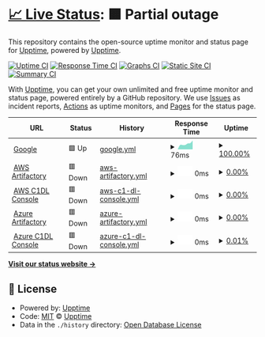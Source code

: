 # [📈 Live Status](https://upptime.github.io/upptime): <!--live status--> **🟧 Partial outage**

This repository contains the open-source uptime monitor and status page for [Upptime](https://upptime.js.org), powered by [Upptime](https://github.com/upptime/upptime).

[![Uptime CI](https://github.com/adamcubel/upptime/workflows/Uptime%20CI/badge.svg)](https://github.com/adamcubel/upptime/actions?query=workflow%3A%22Uptime+CI%22)
[![Response Time CI](https://github.com/adamcubel/upptime/workflows/Response%20Time%20CI/badge.svg)](https://github.com/adamcubel/upptime/actions?query=workflow%3A%22Response+Time+CI%22)
[![Graphs CI](https://github.com/adamcubel/upptime/workflows/Graphs%20CI/badge.svg)](https://github.com/adamcubel/upptime/actions?query=workflow%3A%22Graphs+CI%22)
[![Static Site CI](https://github.com/adamcubel/upptime/workflows/Static%20Site%20CI/badge.svg)](https://github.com/adamcubel/upptime/actions?query=workflow%3A%22Static+Site+CI%22)
[![Summary CI](https://github.com/adamcubel/upptime/workflows/Summary%20CI/badge.svg)](https://github.com/adamcubel/upptime/actions?query=workflow%3A%22Summary+CI%22)

With [Upptime](https://upptime.js.org), you can get your own unlimited and free uptime monitor and status page, powered entirely by a GitHub repository. We use [Issues](https://github.com/upptime/upptime/issues) as incident reports, [Actions](https://github.com/adamcubel/upptime/actions) as uptime monitors, and [Pages](https://upptime.github.io/upptime) for the status page.

<!--start: status pages-->
<!-- This summary is generated by Upptime (https://github.com/upptime/upptime) -->
<!-- Do not edit this manually, your changes will be overwritten -->
<!-- prettier-ignore -->
| URL | Status | History | Response Time | Uptime |
| --- | ------ | ------- | ------------- | ------ |
| <img alt="" src="https://favicons.githubusercontent.com/www.google.com" height="13"> [Google](https://www.google.com) | 🟩 Up | [google.yml](https://github.com/adamcubel/upptime/commits/HEAD/history/google.yml) | <details><summary><img alt="Response time graph" src="./graphs/google/response-time-week.png" height="20"> 76ms</summary><br><a href="https://adamcubel.github.io/upptime/history/google"><img alt="Response time 99" src="https://img.shields.io/endpoint?url=https%3A%2F%2Fraw.githubusercontent.com%2Fadamcubel%2Fupptime%2FHEAD%2Fapi%2Fgoogle%2Fresponse-time.json"></a><br><a href="https://adamcubel.github.io/upptime/history/google"><img alt="24-hour response time 62" src="https://img.shields.io/endpoint?url=https%3A%2F%2Fraw.githubusercontent.com%2Fadamcubel%2Fupptime%2FHEAD%2Fapi%2Fgoogle%2Fresponse-time-day.json"></a><br><a href="https://adamcubel.github.io/upptime/history/google"><img alt="7-day response time 76" src="https://img.shields.io/endpoint?url=https%3A%2F%2Fraw.githubusercontent.com%2Fadamcubel%2Fupptime%2FHEAD%2Fapi%2Fgoogle%2Fresponse-time-week.json"></a><br><a href="https://adamcubel.github.io/upptime/history/google"><img alt="30-day response time 76" src="https://img.shields.io/endpoint?url=https%3A%2F%2Fraw.githubusercontent.com%2Fadamcubel%2Fupptime%2FHEAD%2Fapi%2Fgoogle%2Fresponse-time-month.json"></a><br><a href="https://adamcubel.github.io/upptime/history/google"><img alt="1-year response time 99" src="https://img.shields.io/endpoint?url=https%3A%2F%2Fraw.githubusercontent.com%2Fadamcubel%2Fupptime%2FHEAD%2Fapi%2Fgoogle%2Fresponse-time-year.json"></a></details> | <details><summary><a href="https://adamcubel.github.io/upptime/history/google">100.00%</a></summary><a href="https://adamcubel.github.io/upptime/history/google"><img alt="All-time uptime 100.00%" src="https://img.shields.io/endpoint?url=https%3A%2F%2Fraw.githubusercontent.com%2Fadamcubel%2Fupptime%2FHEAD%2Fapi%2Fgoogle%2Fuptime.json"></a><br><a href="https://adamcubel.github.io/upptime/history/google"><img alt="24-hour uptime 100.00%" src="https://img.shields.io/endpoint?url=https%3A%2F%2Fraw.githubusercontent.com%2Fadamcubel%2Fupptime%2FHEAD%2Fapi%2Fgoogle%2Fuptime-day.json"></a><br><a href="https://adamcubel.github.io/upptime/history/google"><img alt="7-day uptime 100.00%" src="https://img.shields.io/endpoint?url=https%3A%2F%2Fraw.githubusercontent.com%2Fadamcubel%2Fupptime%2FHEAD%2Fapi%2Fgoogle%2Fuptime-week.json"></a><br><a href="https://adamcubel.github.io/upptime/history/google"><img alt="30-day uptime 100.00%" src="https://img.shields.io/endpoint?url=https%3A%2F%2Fraw.githubusercontent.com%2Fadamcubel%2Fupptime%2FHEAD%2Fapi%2Fgoogle%2Fuptime-month.json"></a><br><a href="https://adamcubel.github.io/upptime/history/google"><img alt="1-year uptime 100.00%" src="https://img.shields.io/endpoint?url=https%3A%2F%2Fraw.githubusercontent.com%2Fadamcubel%2Fupptime%2FHEAD%2Fapi%2Fgoogle%2Fuptime-year.json"></a></details>
| <img alt="" src="https://favicons.githubusercontent.com/artifact.dev.aws.cce.af.mil" height="13"> [AWS Artifactory](https://artifact.dev.aws.cce.af.mil/ui) | 🟥 Down | [aws-artifactory.yml](https://github.com/adamcubel/upptime/commits/HEAD/history/aws-artifactory.yml) | <details><summary><img alt="Response time graph" src="./graphs/aws-artifactory/response-time-week.png" height="20"> 0ms</summary><br><a href="https://adamcubel.github.io/upptime/history/aws-artifactory"><img alt="Response time 0" src="https://img.shields.io/endpoint?url=https%3A%2F%2Fraw.githubusercontent.com%2Fadamcubel%2Fupptime%2FHEAD%2Fapi%2Faws-artifactory%2Fresponse-time.json"></a><br><a href="https://adamcubel.github.io/upptime/history/aws-artifactory"><img alt="24-hour response time 0" src="https://img.shields.io/endpoint?url=https%3A%2F%2Fraw.githubusercontent.com%2Fadamcubel%2Fupptime%2FHEAD%2Fapi%2Faws-artifactory%2Fresponse-time-day.json"></a><br><a href="https://adamcubel.github.io/upptime/history/aws-artifactory"><img alt="7-day response time 0" src="https://img.shields.io/endpoint?url=https%3A%2F%2Fraw.githubusercontent.com%2Fadamcubel%2Fupptime%2FHEAD%2Fapi%2Faws-artifactory%2Fresponse-time-week.json"></a><br><a href="https://adamcubel.github.io/upptime/history/aws-artifactory"><img alt="30-day response time 0" src="https://img.shields.io/endpoint?url=https%3A%2F%2Fraw.githubusercontent.com%2Fadamcubel%2Fupptime%2FHEAD%2Fapi%2Faws-artifactory%2Fresponse-time-month.json"></a><br><a href="https://adamcubel.github.io/upptime/history/aws-artifactory"><img alt="1-year response time 0" src="https://img.shields.io/endpoint?url=https%3A%2F%2Fraw.githubusercontent.com%2Fadamcubel%2Fupptime%2FHEAD%2Fapi%2Faws-artifactory%2Fresponse-time-year.json"></a></details> | <details><summary><a href="https://adamcubel.github.io/upptime/history/aws-artifactory">0.00%</a></summary><a href="https://adamcubel.github.io/upptime/history/aws-artifactory"><img alt="All-time uptime 0.00%" src="https://img.shields.io/endpoint?url=https%3A%2F%2Fraw.githubusercontent.com%2Fadamcubel%2Fupptime%2FHEAD%2Fapi%2Faws-artifactory%2Fuptime.json"></a><br><a href="https://adamcubel.github.io/upptime/history/aws-artifactory"><img alt="24-hour uptime 0.00%" src="https://img.shields.io/endpoint?url=https%3A%2F%2Fraw.githubusercontent.com%2Fadamcubel%2Fupptime%2FHEAD%2Fapi%2Faws-artifactory%2Fuptime-day.json"></a><br><a href="https://adamcubel.github.io/upptime/history/aws-artifactory"><img alt="7-day uptime 0.00%" src="https://img.shields.io/endpoint?url=https%3A%2F%2Fraw.githubusercontent.com%2Fadamcubel%2Fupptime%2FHEAD%2Fapi%2Faws-artifactory%2Fuptime-week.json"></a><br><a href="https://adamcubel.github.io/upptime/history/aws-artifactory"><img alt="30-day uptime 0.00%" src="https://img.shields.io/endpoint?url=https%3A%2F%2Fraw.githubusercontent.com%2Fadamcubel%2Fupptime%2FHEAD%2Fapi%2Faws-artifactory%2Fuptime-month.json"></a><br><a href="https://adamcubel.github.io/upptime/history/aws-artifactory"><img alt="1-year uptime 0.00%" src="https://img.shields.io/endpoint?url=https%3A%2F%2Fraw.githubusercontent.com%2Fadamcubel%2Fupptime%2FHEAD%2Fapi%2Faws-artifactory%2Fuptime-year.json"></a></details>
| <img alt="" src="https://favicons.githubusercontent.com/aws.cdl.af.mil" height="13"> [AWS C1DL Console](https://aws.cdl.af.mil) | 🟥 Down | [aws-c1-dl-console.yml](https://github.com/adamcubel/upptime/commits/HEAD/history/aws-c1-dl-console.yml) | <details><summary><img alt="Response time graph" src="./graphs/aws-c1-dl-console/response-time-week.png" height="20"> 0ms</summary><br><a href="https://adamcubel.github.io/upptime/history/aws-c1-dl-console"><img alt="Response time 0" src="https://img.shields.io/endpoint?url=https%3A%2F%2Fraw.githubusercontent.com%2Fadamcubel%2Fupptime%2FHEAD%2Fapi%2Faws-c1-dl-console%2Fresponse-time.json"></a><br><a href="https://adamcubel.github.io/upptime/history/aws-c1-dl-console"><img alt="24-hour response time 0" src="https://img.shields.io/endpoint?url=https%3A%2F%2Fraw.githubusercontent.com%2Fadamcubel%2Fupptime%2FHEAD%2Fapi%2Faws-c1-dl-console%2Fresponse-time-day.json"></a><br><a href="https://adamcubel.github.io/upptime/history/aws-c1-dl-console"><img alt="7-day response time 0" src="https://img.shields.io/endpoint?url=https%3A%2F%2Fraw.githubusercontent.com%2Fadamcubel%2Fupptime%2FHEAD%2Fapi%2Faws-c1-dl-console%2Fresponse-time-week.json"></a><br><a href="https://adamcubel.github.io/upptime/history/aws-c1-dl-console"><img alt="30-day response time 0" src="https://img.shields.io/endpoint?url=https%3A%2F%2Fraw.githubusercontent.com%2Fadamcubel%2Fupptime%2FHEAD%2Fapi%2Faws-c1-dl-console%2Fresponse-time-month.json"></a><br><a href="https://adamcubel.github.io/upptime/history/aws-c1-dl-console"><img alt="1-year response time 0" src="https://img.shields.io/endpoint?url=https%3A%2F%2Fraw.githubusercontent.com%2Fadamcubel%2Fupptime%2FHEAD%2Fapi%2Faws-c1-dl-console%2Fresponse-time-year.json"></a></details> | <details><summary><a href="https://adamcubel.github.io/upptime/history/aws-c1-dl-console">0.00%</a></summary><a href="https://adamcubel.github.io/upptime/history/aws-c1-dl-console"><img alt="All-time uptime 0.00%" src="https://img.shields.io/endpoint?url=https%3A%2F%2Fraw.githubusercontent.com%2Fadamcubel%2Fupptime%2FHEAD%2Fapi%2Faws-c1-dl-console%2Fuptime.json"></a><br><a href="https://adamcubel.github.io/upptime/history/aws-c1-dl-console"><img alt="24-hour uptime 0.00%" src="https://img.shields.io/endpoint?url=https%3A%2F%2Fraw.githubusercontent.com%2Fadamcubel%2Fupptime%2FHEAD%2Fapi%2Faws-c1-dl-console%2Fuptime-day.json"></a><br><a href="https://adamcubel.github.io/upptime/history/aws-c1-dl-console"><img alt="7-day uptime 0.00%" src="https://img.shields.io/endpoint?url=https%3A%2F%2Fraw.githubusercontent.com%2Fadamcubel%2Fupptime%2FHEAD%2Fapi%2Faws-c1-dl-console%2Fuptime-week.json"></a><br><a href="https://adamcubel.github.io/upptime/history/aws-c1-dl-console"><img alt="30-day uptime 0.00%" src="https://img.shields.io/endpoint?url=https%3A%2F%2Fraw.githubusercontent.com%2Fadamcubel%2Fupptime%2FHEAD%2Fapi%2Faws-c1-dl-console%2Fuptime-month.json"></a><br><a href="https://adamcubel.github.io/upptime/history/aws-c1-dl-console"><img alt="1-year uptime 0.00%" src="https://img.shields.io/endpoint?url=https%3A%2F%2Fraw.githubusercontent.com%2Fadamcubel%2Fupptime%2FHEAD%2Fapi%2Faws-c1-dl-console%2Fuptime-year.json"></a></details>
| <img alt="" src="https://favicons.githubusercontent.com/artifact.dev.azure.cce.af.mil" height="13"> [Azure Artifactory](https://artifact.dev.azure.cce.af.mil/api) | 🟥 Down | [azure-artifactory.yml](https://github.com/adamcubel/upptime/commits/HEAD/history/azure-artifactory.yml) | <details><summary><img alt="Response time graph" src="./graphs/azure-artifactory/response-time-week.png" height="20"> 0ms</summary><br><a href="https://adamcubel.github.io/upptime/history/azure-artifactory"><img alt="Response time 0" src="https://img.shields.io/endpoint?url=https%3A%2F%2Fraw.githubusercontent.com%2Fadamcubel%2Fupptime%2FHEAD%2Fapi%2Fazure-artifactory%2Fresponse-time.json"></a><br><a href="https://adamcubel.github.io/upptime/history/azure-artifactory"><img alt="24-hour response time 0" src="https://img.shields.io/endpoint?url=https%3A%2F%2Fraw.githubusercontent.com%2Fadamcubel%2Fupptime%2FHEAD%2Fapi%2Fazure-artifactory%2Fresponse-time-day.json"></a><br><a href="https://adamcubel.github.io/upptime/history/azure-artifactory"><img alt="7-day response time 0" src="https://img.shields.io/endpoint?url=https%3A%2F%2Fraw.githubusercontent.com%2Fadamcubel%2Fupptime%2FHEAD%2Fapi%2Fazure-artifactory%2Fresponse-time-week.json"></a><br><a href="https://adamcubel.github.io/upptime/history/azure-artifactory"><img alt="30-day response time 0" src="https://img.shields.io/endpoint?url=https%3A%2F%2Fraw.githubusercontent.com%2Fadamcubel%2Fupptime%2FHEAD%2Fapi%2Fazure-artifactory%2Fresponse-time-month.json"></a><br><a href="https://adamcubel.github.io/upptime/history/azure-artifactory"><img alt="1-year response time 0" src="https://img.shields.io/endpoint?url=https%3A%2F%2Fraw.githubusercontent.com%2Fadamcubel%2Fupptime%2FHEAD%2Fapi%2Fazure-artifactory%2Fresponse-time-year.json"></a></details> | <details><summary><a href="https://adamcubel.github.io/upptime/history/azure-artifactory">0.00%</a></summary><a href="https://adamcubel.github.io/upptime/history/azure-artifactory"><img alt="All-time uptime 0.00%" src="https://img.shields.io/endpoint?url=https%3A%2F%2Fraw.githubusercontent.com%2Fadamcubel%2Fupptime%2FHEAD%2Fapi%2Fazure-artifactory%2Fuptime.json"></a><br><a href="https://adamcubel.github.io/upptime/history/azure-artifactory"><img alt="24-hour uptime 0.00%" src="https://img.shields.io/endpoint?url=https%3A%2F%2Fraw.githubusercontent.com%2Fadamcubel%2Fupptime%2FHEAD%2Fapi%2Fazure-artifactory%2Fuptime-day.json"></a><br><a href="https://adamcubel.github.io/upptime/history/azure-artifactory"><img alt="7-day uptime 0.00%" src="https://img.shields.io/endpoint?url=https%3A%2F%2Fraw.githubusercontent.com%2Fadamcubel%2Fupptime%2FHEAD%2Fapi%2Fazure-artifactory%2Fuptime-week.json"></a><br><a href="https://adamcubel.github.io/upptime/history/azure-artifactory"><img alt="30-day uptime 0.00%" src="https://img.shields.io/endpoint?url=https%3A%2F%2Fraw.githubusercontent.com%2Fadamcubel%2Fupptime%2FHEAD%2Fapi%2Fazure-artifactory%2Fuptime-month.json"></a><br><a href="https://adamcubel.github.io/upptime/history/azure-artifactory"><img alt="1-year uptime 0.00%" src="https://img.shields.io/endpoint?url=https%3A%2F%2Fraw.githubusercontent.com%2Fadamcubel%2Fupptime%2FHEAD%2Fapi%2Fazure-artifactory%2Fuptime-year.json"></a></details>
| <img alt="" src="https://favicons.githubusercontent.com/azure.cdl.af.mil" height="13"> [Azure C1DL Console](https://azure.cdl.af.mil) | 🟥 Down | [azure-c1-dl-console.yml](https://github.com/adamcubel/upptime/commits/HEAD/history/azure-c1-dl-console.yml) | <details><summary><img alt="Response time graph" src="./graphs/azure-c1-dl-console/response-time-week.png" height="20"> 0ms</summary><br><a href="https://adamcubel.github.io/upptime/history/azure-c1-dl-console"><img alt="Response time 0" src="https://img.shields.io/endpoint?url=https%3A%2F%2Fraw.githubusercontent.com%2Fadamcubel%2Fupptime%2FHEAD%2Fapi%2Fazure-c1-dl-console%2Fresponse-time.json"></a><br><a href="https://adamcubel.github.io/upptime/history/azure-c1-dl-console"><img alt="24-hour response time 0" src="https://img.shields.io/endpoint?url=https%3A%2F%2Fraw.githubusercontent.com%2Fadamcubel%2Fupptime%2FHEAD%2Fapi%2Fazure-c1-dl-console%2Fresponse-time-day.json"></a><br><a href="https://adamcubel.github.io/upptime/history/azure-c1-dl-console"><img alt="7-day response time 0" src="https://img.shields.io/endpoint?url=https%3A%2F%2Fraw.githubusercontent.com%2Fadamcubel%2Fupptime%2FHEAD%2Fapi%2Fazure-c1-dl-console%2Fresponse-time-week.json"></a><br><a href="https://adamcubel.github.io/upptime/history/azure-c1-dl-console"><img alt="30-day response time 0" src="https://img.shields.io/endpoint?url=https%3A%2F%2Fraw.githubusercontent.com%2Fadamcubel%2Fupptime%2FHEAD%2Fapi%2Fazure-c1-dl-console%2Fresponse-time-month.json"></a><br><a href="https://adamcubel.github.io/upptime/history/azure-c1-dl-console"><img alt="1-year response time 0" src="https://img.shields.io/endpoint?url=https%3A%2F%2Fraw.githubusercontent.com%2Fadamcubel%2Fupptime%2FHEAD%2Fapi%2Fazure-c1-dl-console%2Fresponse-time-year.json"></a></details> | <details><summary><a href="https://adamcubel.github.io/upptime/history/azure-c1-dl-console">0.01%</a></summary><a href="https://adamcubel.github.io/upptime/history/azure-c1-dl-console"><img alt="All-time uptime 0.01%" src="https://img.shields.io/endpoint?url=https%3A%2F%2Fraw.githubusercontent.com%2Fadamcubel%2Fupptime%2FHEAD%2Fapi%2Fazure-c1-dl-console%2Fuptime.json"></a><br><a href="https://adamcubel.github.io/upptime/history/azure-c1-dl-console"><img alt="24-hour uptime 0.00%" src="https://img.shields.io/endpoint?url=https%3A%2F%2Fraw.githubusercontent.com%2Fadamcubel%2Fupptime%2FHEAD%2Fapi%2Fazure-c1-dl-console%2Fuptime-day.json"></a><br><a href="https://adamcubel.github.io/upptime/history/azure-c1-dl-console"><img alt="7-day uptime 0.01%" src="https://img.shields.io/endpoint?url=https%3A%2F%2Fraw.githubusercontent.com%2Fadamcubel%2Fupptime%2FHEAD%2Fapi%2Fazure-c1-dl-console%2Fuptime-week.json"></a><br><a href="https://adamcubel.github.io/upptime/history/azure-c1-dl-console"><img alt="30-day uptime 0.01%" src="https://img.shields.io/endpoint?url=https%3A%2F%2Fraw.githubusercontent.com%2Fadamcubel%2Fupptime%2FHEAD%2Fapi%2Fazure-c1-dl-console%2Fuptime-month.json"></a><br><a href="https://adamcubel.github.io/upptime/history/azure-c1-dl-console"><img alt="1-year uptime 0.01%" src="https://img.shields.io/endpoint?url=https%3A%2F%2Fraw.githubusercontent.com%2Fadamcubel%2Fupptime%2FHEAD%2Fapi%2Fazure-c1-dl-console%2Fuptime-year.json"></a></details>

<!--end: status pages-->

[**Visit our status website →**](https://upptime.github.io/upptime)

## 📄 License

- Powered by: [Upptime](https://github.com/upptime/upptime)
- Code: [MIT](./LICENSE) © [Upptime](https://upptime.js.org)
- Data in the `./history` directory: [Open Database License](https://opendatacommons.org/licenses/odbl/1-0/)
